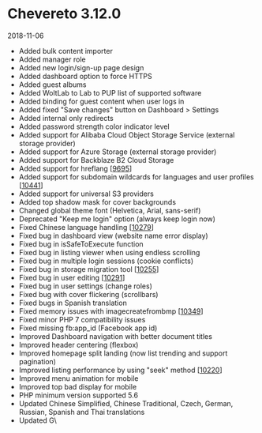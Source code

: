 # Chevereto 3.12.0

2018-11-06

- Added bulk content importer
- Added manager role
- Added new login/sign-up page design
- Added dashboard option to force HTTPS
- Added guest albums
- Added WoltLab to Lab to PUP list of supported software
- Added binding for guest content when user logs in
- Added fixed "Save changes" button on Dashboard > Settings
- Added internal only redirects
- Added password strength color indicator level
- Added support for Alibaba Cloud Object Storage Service (external storage provider)
- Added support for Azure Storage (external storage provider)
- Added support for Backblaze B2 Cloud Storage
- Added support for hreflang [[9695](https://chevereto.com/community/threads/9695/)]
- Added support for subdomain wildcards for languages and user profiles [[10441](https://chevereto.com/community/threads/10441/)]
- Added support for universal S3 providers
- Added top shadow mask for cover backgrounds
- Changed global theme font (Helvetica, Arial, sans-serif)
- Deprecated "Keep me login" option (always keep login now)
- Fixed Chinese language handling [[10279](https://chevereto.com/community/threads/10279/)]
- Fixed bug in dashboard view (website name error display)
- Fixed bug in isSafeToExecute function
- Fixed bug in listing viewer when using endless scrolling
- Fixed bug in multiple login sessions (cookie conflicts)
- Fixed bug in storage migration tool [[10255](https://chevereto.com/community/threads/10255/)]
- Fixed bug in user editing [[10291](https://chevereto.com/community/threads/10291/)]
- Fixed bug in user settings (change roles)
- Fixed bug with cover flickering (scrollbars)
- Fixed bugs in Spanish translation
- Fixed memory issues with imagecreatefrombmp [[10349](https://chevereto.com/community/threads/10349/)]
- Fixed minor PHP 7 compatibility issues
- Fixed missing fb:app_id (Facebook app id)
- Improved Dashboard navigation with better document titles
- Improved header centering (flexbox)
- Improved homepage split landing (now list trending and support pagination)
- Improved listing performance by using "seek" method [[10220](https://chevereto.com/community/threads/10220/)]
- Improved menu animation for mobile
- Improved top bad display for mobile
- PHP minimum version supported 5.6
- Updated Chinese Simplified, Chinese Traditional, Czech, German, Russian, Spanish and Thai translations
- Updated G\

